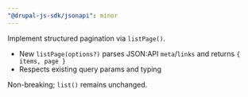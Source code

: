 ```yaml
---
"@drupal-js-sdk/jsonapi": minor
---
```


Implement structured pagination via `listPage()`.

- New `listPage(options?)` parses JSON:API `meta`/`links` and returns `{ items, page }`
- Respects existing query params and typing

Non-breaking; `list()` remains unchanged.

